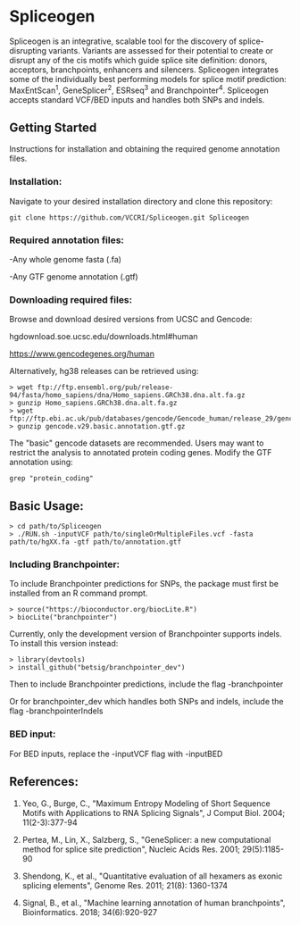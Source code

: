 # Spliceogen
Spliceogen is an integrative, scalable tool for the discovery of splice-disrupting variants. Variants are assessed for their potential to create or disrupt any of the cis motifs which guide splice site definition: donors, acceptors, branchpoints, enhancers and silencers. Spliceogen integrates some of the individually best performing models for splice motif prediction: MaxEntScan<sup>1</sup>, GeneSplicer<sup>2</sup>, ESRseq<sup>3</sup> and Branchpointer<sup>4</sup>. Spliceogen accepts standard VCF/BED inputs and handles both SNPs and indels.

## Getting Started

Instructions for installation and obtaining the required genome annotation files.

### Installation:

Navigate to your desired installation directory and clone this repository:
```
git clone https://github.com/VCCRI/Spliceogen.git Spliceogen
```

### Required annotation files:
-Any whole genome fasta (.fa)

-Any GTF genome annotation (.gtf)

### Downloading required files:

Browse and download desired versions from UCSC and Gencode:

hgdownload.soe.ucsc.edu/downloads.html#human

https://www.gencodegenes.org/human

Alternatively, hg38 releases can be retrieved using:
```
> wget ftp://ftp.ensembl.org/pub/release-94/fasta/homo_sapiens/dna/Homo_sapiens.GRCh38.dna.alt.fa.gz
> gunzip Homo_sapiens.GRCh38.dna.alt.fa.gz
> wget ftp://ftp.ebi.ac.uk/pub/databases/gencode/Gencode_human/release_29/gencode.v29.basic.annotation.gtf.gz
> gunzip gencode.v29.basic.annotation.gtf.gz
```
The "basic" gencode datasets are recommended. Users may want to restrict the analysis to annotated protein coding genes. Modify the GTF annotation using:
```
grep "protein_coding"
```

## Basic Usage:

```
> cd path/to/Spliceogen
> ./RUN.sh -inputVCF path/to/singleOrMultipleFiles.vcf -fasta path/to/hgXX.fa -gtf path/to/annotation.gtf
```

### Including Branchpointer:

To include Branchpointer predictions for SNPs, the package must first be installed from an R command prompt.
```
> source("https://bioconductor.org/biocLite.R")
> biocLite("branchpointer")
```
Currently, only the development version of Branchpointer supports indels. To install this version instead:
```
> library(devtools)
> install_github("betsig/branchpointer_dev")
```

Then to include Branchpointer predictions, include the flag -branchpointer

Or for branchpointer_dev which handles both SNPs and indels, include the flag -branchpointerIndels 

### BED input:

For BED inputs, replace the -inputVCF flag with -inputBED

## References:

1. Yeo, G., Burge, C., "Maximum Entropy Modeling of Short Sequence Motifs with Applications to RNA Splicing Signals", J Comput Biol. 2004; 11(2-3):377-94

2. Pertea, M., Lin, X., Salzberg, S., "GeneSplicer: a new computational method for splice site prediction", Nucleic Acids Res. 2001; 29(5):1185-90

3. Shendong, K., et al., "Quantitative evaluation of all hexamers as exonic splicing elements", Genome Res. 2011; 21(8): 1360-1374

4. Signal, B., et al., "Machine learning annotation of human branchpoints", Bioinformatics. 2018; 34(6):920-927
